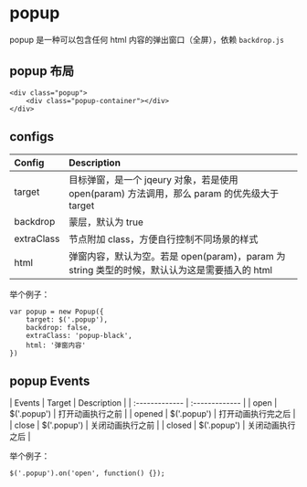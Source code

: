 # popup

popup 是一种可以包含任何 html 内容的弹出窗口（全屏），依赖 `backdrop.js`

## popup 布局

```
<div class="popup">
    <div class="popup-container"></div>
</div>

```

## configs

| Config | Description |
| :------------- | :------------- |
| target | 目标弹窗，是一个 jqeury 对象，若是使用 open(param) 方法调用，那么 param 的优先级大于 target |
| backdrop | 蒙层，默认为 true |
| extraClass | 节点附加 class，方便自行控制不同场景的样式 |
| html | 弹窗内容，默认为空。若是 open(param)，param 为 string 类型的时候，默认认为这是需要插入的 html |

举个例子：

```
var popup = new Popup({
    target: $('.popup'),
    backdrop: false,
    extraClass: 'popup-black',
    html: '弹窗内容'
})

```

## popup Events

| Events | Target | Description |
| :------------- | :------------- |
| open       | $('.popup')       | 打开动画执行之前       |
| opened       | $('.popup')      | 打开动画执行完之后       |
| close       | $('.popup')       | 关闭动画执行之前       |
| closed       | $('.popup')       | 关闭动画执行之后       |

举个例子：

```
$('.popup').on('open', function() {});

```
